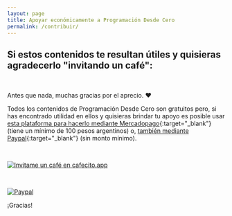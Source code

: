 ```yaml
---
layout: page
title: Apoyar económicamente a Programación Desde Cero
permalink: /contribuir/
---
```


## Si estos contenidos te resultan útiles y quisieras agradecerlo "invitando un café":

&nbsp;
&nbsp;

Antes que nada, muchas gracias por el aprecio. ❤️

Todos los contenidos de Programación Desde Cero son gratuitos pero, si has encontrado utilidad en ellos y quisieras brindar tu apoyo es posible usar [esta plataforma para hacerlo mediante Mercadopago](https://cafecito.app/programaciondesde0){:target="_blank"} (tiene un mínimo de 100 pesos argentinos) o, [también mediante Paypal](https://www.paypal.me/ProgramacionDesde0){:target="_blank"} (sin monto mínimo).

&nbsp;
&nbsp;
&nbsp;

[![Invitame un café en cafecito.app](https://cdn.cafecito.app/imgs/buttons/button_1.svg)](https://cafecito.app/programaciondesde0)

&nbsp;
&nbsp;

[![Paypal](https://www.paypalobjects.com/en_US/i/btn/btn_donateCC_LG.gif)](https://www.paypal.com/cgi-bin/webscr?cmd=_s-xclick&hosted_button_id=7VA9TGVPVNV92)


¡Gracias!

